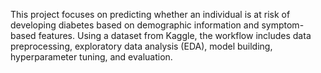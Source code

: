 This project focuses on predicting whether an individual is at risk of developing diabetes based on demographic information and symptom-based features. Using a dataset from Kaggle, the workflow includes data preprocessing, exploratory data analysis (EDA), model building, hyperparameter tuning, and evaluation.
